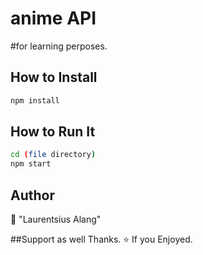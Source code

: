 <h1>anime API </h1>
#for learning perposes.


## How to Install
```sh
npm install
```

## How to Run It
```sh
cd (file directory)
npm start
```

## Author
👤 "Laurentsius Alang"

##Support as well Thanks. 
⭐️ If you Enjoyed.
